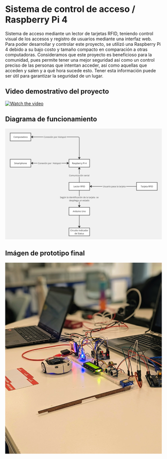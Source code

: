 # Sistema de control de acceso / Raspberry Pi 4
Sistema de acceso mediante un lector de tarjetas RFID, teniendo control visual de los accesos y registro de usuarios mediante una interfaz web. Para poder desarrollar y controlar este proyecto, se utilizó una Raspberry Pi 4 debido a su bajo costo y tamaño compacto en comparación a otras computadoras. Consideramos que este proyecto es beneficioso para la comunidad, pues permite tener una mejor seguridad así como un control preciso de las personas que intentan acceder, así como aquellas que acceden y salen y a qué hora sucede esto. Tener esta información puede ser útil para garantizar la seguridad de un lugar.

## Video demostrativo del proyecto
[![Watch the video](https://img.youtube.com/vi/m25rJlFAseo/maxresdefault.jpg)](https://www.youtube.com/watch?v=m25rJlFAseo)  

## Diagrama de funcionamiento

<p align="center">  
<img src="block_diagram.png" alt="Diagrama de funcionamiento" width="700"/>
</p>

## Imágen de prototipo final

<p align="center">  
<img src="prototype.jfif" alt="Imágen del prototipo" width="600"/>
</p>
